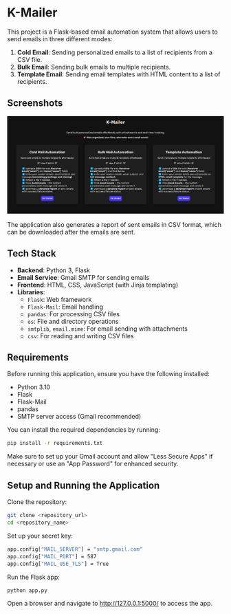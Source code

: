 
# K-Mailer

This project is a Flask-based email automation system that allows users to send emails in three different modes:
1. **Cold Email**: Sending personalized emails to a list of recipients from a CSV file.
2. **Bulk Email**: Sending bulk emails to multiple recipients.
3. **Template Email**: Sending email templates with HTML content to a list of recipients.




## Screenshots

![App Screenshot](https://github.com/Kanha02052002/K-Mailer/blob/main/K-Mailer%20home.png)

The application also generates a report of sent emails in CSV format, which can be downloaded after the emails are sent.

## Tech Stack
- **Backend**: Python 3, Flask
- **Email Service**: Gmail SMTP for sending emails
- **Frontend**: HTML, CSS, JavaScript (with Jinja templating)
- **Libraries**:
  - `Flask`: Web framework
  - `Flask-Mail`: Email handling
  - `pandas`: For processing CSV files
  - `os`: File and directory operations
  - `smtplib`, `email.mime`: For email sending with attachments
  - `csv`: For reading and writing CSV files

## Requirements

Before running this application, ensure you have the following installed:
- Python 3.10 
- Flask
- Flask-Mail
- pandas
- SMTP server access (Gmail recommended)

You can install the required dependencies by running:

```bash
pip install -r requirements.txt
```
Make sure to set up your Gmail account and allow "Less Secure Apps" if necessary or use an "App Password" for enhanced security.

## Setup and Running the Application
Clone the repository:

```bash
git clone <repository_url>
cd <repository_name>
```
Set up your secret key:
```bash
app.config["MAIL_SERVER"] = "smtp.gmail.com"
app.config["MAIL_PORT"] = 587
app.config["MAIL_USE_TLS"] = True
```
Run the Flask app:

```bash
python app.py
```
Open a browser and navigate to http://127.0.0.1:5000/ to access the app.
